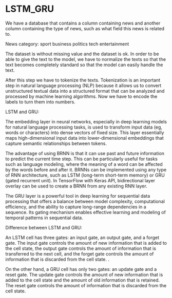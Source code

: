 # LSTM_GRU
We have a database that contains a column containing news and another column containing the type of news, such as what field this news is related to.

News category:
sport
business
politics
tech
entertainment

The dataset is without missing value and the dataset is ok. In order to be able to give the text to the model, we have to normalize the texts so that the text becomes completely standard so that the model can easily handle the text.

After this step we have to tokenize the texts. Tokenization is an important step in natural language processing (NLP) because it allows us to convert unstructured textual data into a structured format that can be analyzed and processed by machine learning algorithms. Now we have to encode the labels to turn them into numbers.

LSTM and GRU:

The embedding layer in neural networks, especially in deep learning models for natural language processing tasks, is used to transform input data (eg, words or characters) into dense vectors of fixed size. This layer essentially maps high-dimensional input data into lower-dimensional embeddings that capture semantic relationships between tokens.

The advantage of using BRNN is that it can use past and future information to predict the current time step. This can be particularly useful for tasks such as language modeling, where the meaning of a word can be affected by the words before and after it.
BRNNs can be implemented using any type of RNN architecture, such as LSTM (long-term short-term memory) or GRU (gated recurrent unit). In TensorFlow with Keras API, bidirectional layer overlay can be used to create a BRNN from any existing RNN layer.

The GRU layer is a powerful tool in deep learning for sequential data processing that offers a balance between model complexity, computational efficiency, and the ability to capture long-range dependencies in a sequence. Its gating mechanism enables effective learning and modeling of temporal patterns in sequential data.

Difference between LSTM and GRU:

An LSTM cell has three gates: an input gate, an output gate, and a forget gate. The input gate controls the amount of new information that is added to the cell state, the output gate controls the amount of information that is transferred to the next cell, and the forget gate controls the amount of information that is discarded from the cell state. .

On the other hand, a GRU cell has only two gates: an update gate and a reset gate. The update gate controls the amount of new information that is added to the cell state and the amount of old information that is retained. The reset gate controls the amount of information that is discarded from the cell state.

